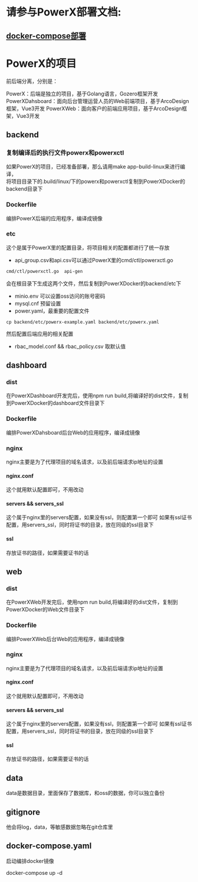 
# 请参与PowerX部署文档:

## [docker-compose部署](https://powerx.artisan-cloud.com/zh/v1/manual/start/installation-docker-compose.html)


# PowerX的项目

前后端分离，分别是：

PowerX：后端是独立的项目，基于Golang语言，Gozero框架开发
PowerXDahsboard：面向后台管理运营人员的Web前端项目，基于ArcoDesign框架，Vue3开发
PowerXWeb：面向客户的前端应用项目，基于ArcoDesign框架，Vue3开发


## backend

### 复制编译后的执行文件powerx和powerxctl

如果PowerX的项目，已经准备部署，那么请用make app-build-linux来进行编译，  
将项目目录下的.build/linux/下的powerx和powerxctl复制到PowerXDocker的backend目录下

### Dockerfile
编排PowerX后端的应用程序，编译成镜像

### etc
这个是属于PowerX里的配置目录，将项目相关的配置都进行了统一存放
* api_group.csv和api.csv可以通过PowerX里的cmd/ctl/powerxctl.go 
```bash
cmd/ctl/powerxctl.go  api-gen 
```
会在根目录下生成这两个文件，然后复制到PowerXDocker的backend/etc下

* minio.env 可以设置oss访问的账号密码
* mysql.cnf 预留设置
* power.yaml，最重要的配置文件
```
cp backend/etc/powerx-example.yaml backend/etc/powerx.yaml
```
然后配置后端应用的相关配置

* rbac_model.conf && rbac_policy.csv 取默认值

## dashboard
### dist
在PowerXDashboard开发完后，使用npm run build,将编译好的dist文件，复制到PowerXDocker的dashboard文件目录下

### Dockerfile
编排PowerXDahsboard后台Web的应用程序，编译成镜像

### nginx
nginx主要是为了代理项目的域名请求，以及前后端请求ip地址的设置

#### nginx.conf
这个就用默认配置即可，不用改动
#### servers && servers_ssl
这个属于nginx里的servers配置，如果没有ssl，则配置第一个即可
如果有ssl证书配置，用servers_ssl，同时将证书的目录，放在同级的ssl目录下
#### ssl
存放证书的路径，如果需要证书的话

## web
### dist
在PowerXWeb开发完后，使用npm run build,将编译好的dist文件，复制到PowerXDocker的Web文件目录下

### Dockerfile
编排PowerXWeb后台Web的应用程序，编译成镜像

### nginx
nginx主要是为了代理项目的域名请求，以及前后端请求ip地址的设置

#### nginx.conf
这个就用默认配置即可，不用改动
#### servers && servers_ssl
这个属于nginx里的servers配置，如果没有ssl，则配置第一个即可
如果有ssl证书配置，用servers_ssl，同时将证书的目录，放在同级的ssl目录下
#### ssl
存放证书的路径，如果需要证书的话


## data
data是数据目录，里面保存了数据库，和oss的数据，你可以独立备份

## gitignore
他会将log，data，等敏感数据忽略在git仓库里


## docker-compose.yaml
启动编排docker镜像

docker-compose up -d